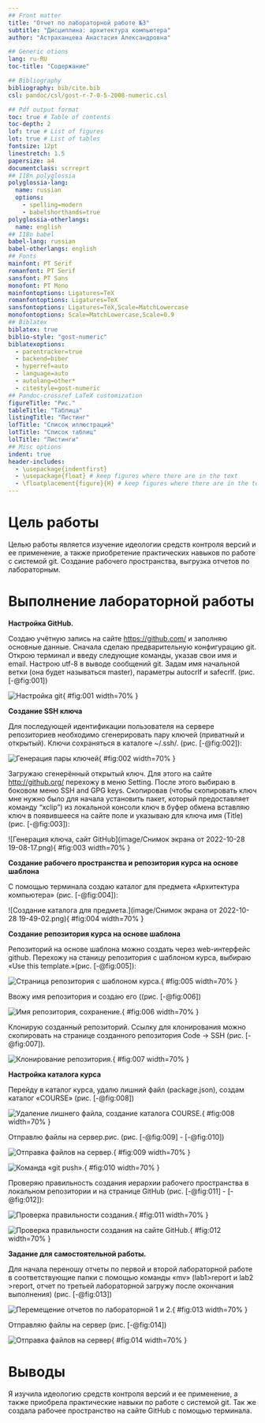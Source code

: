 ```yaml
---
## Front matter
title: "Отчет по лабораторной работе №3"
subtitle: "Дисциплина: архитектура компьютера"
author: "Астраханцева Анастасия Александровна"

## Generic otions
lang: ru-RU
toc-title: "Содержание"

## Bibliography
bibliography: bib/cite.bib
csl: pandoc/csl/gost-r-7-0-5-2008-numeric.csl

## Pdf output format
toc: true # Table of contents
toc-depth: 2
lof: true # List of figures
lot: true # List of tables
fontsize: 12pt
linestretch: 1.5
papersize: a4
documentclass: scrreprt
## I18n polyglossia
polyglossia-lang:
  name: russian
  options:
	- spelling=modern
	- babelshorthands=true
polyglossia-otherlangs:
  name: english
## I18n babel
babel-lang: russian
babel-otherlangs: english
## Fonts
mainfont: PT Serif
romanfont: PT Serif
sansfont: PT Sans
monofont: PT Mono
mainfontoptions: Ligatures=TeX
romanfontoptions: Ligatures=TeX
sansfontoptions: Ligatures=TeX,Scale=MatchLowercase
monofontoptions: Scale=MatchLowercase,Scale=0.9
## Biblatex
biblatex: true
biblio-style: "gost-numeric"
biblatexoptions:
  - parentracker=true
  - backend=biber
  - hyperref=auto
  - language=auto
  - autolang=other*
  - citestyle=gost-numeric
## Pandoc-crossref LaTeX customization
figureTitle: "Рис."
tableTitle: "Таблица"
listingTitle: "Листинг"
lofTitle: "Список иллюстраций"
lotTitle: "Список таблиц"
lolTitle: "Листинги"
## Misc options
indent: true
header-includes:
  - \usepackage{indentfirst}
  - \usepackage{float} # keep figures where there are in the text
  - \floatplacement{figure}{H} # keep figures where there are in the text
---
```


# Цель работы

Целью работы является изучение идеологии средств контроля версий и ее применение,
а также приобретение практических навыков по работе с системой git. Создание
рабочего пространства, выгрузка отчетов по лабораторным.



# Выполнение лабораторной работы

**Настройка GitHub.**

Создаю учётную запись на сайте https://github.com/ и заполняю основные данные. Сначала сделаю предварительную конфигурацию git. Открою терминал и введу следующие команды, указав свои имя и email. Настрою utf-8 в выводе сообщений git. Задам имя начальной ветки (она будет называться master), параметры autocrlf и safecrlf. (рис. [-@fig:001])

![Настройка git](image/jm_4t2_7Ha8.jpg){ #fig:001 width=70% }


**Создание SSH ключа**

Для последующей идентификации пользователя на сервере репозиториев необходимо
сгенерировать пару ключей (приватный и открытый). Ключи сохраняться в каталоге ~/.ssh/. (рис. [-@fig:002]):


![Генерация пары ключей](image/dIBCp9dxdiY.jpg){ #fig:002 width=70% }

Загружаю сгенерённый открытый ключ. Для этого на сайте http://github.org/ перехожу
в меню Setting. После этого выбираю в боковом меню SSH and GPG keys. Скопировав
(чтобы скопировать ключ мне нужно было для начала установить пакет, который
предоставляет команду “xclip”) из локальной консоли ключ в буфер обмена вставляю
ключ в появившееся на сайте поле и указываю для ключа имя (Title) (рис. [-@fig:003]):


![Генерация ключа, сайт GitHub](image/Снимок экрана от 2022-10-28 19-08-17.png){ #fig:003 width=70% }


**Создание рабочего пространства и репозитория курса на основе шаблона**

С помощью терминала создаю каталог для предмета «Архитектура компьютера» (рис. [-@fig:004]):


![Создание каталога для предмета.](image/Снимок экрана от 2022-10-28 19-49-02.png){ #fig:004 width=70% }


**Создание репозитория курса на основе шаблона**

Репозиторий на основе шаблона можно создать через web-интерфейс github. Перехожу
на станицу репозитория с шаблоном курса, выбираю «Use this template.»(рис. [-@fig:005]):

![Страница репозитория с шаблоном курса.](image/z97DYIaviWE.jpg){ #fig:005 width=70% }

Ввожу имя репозитория и создаю его ((рис. [-@fig:006])


![Имя репозитория, сохранение.](image/RmnB3A64GOg.jpg){ #fig:006 width=70% }


Клонирую созданный репозиторий. Ссылку для клонирования можно скопировать на
странице созданного репозитория Code -> SSH (рис. [-@fig:007]).

![Клонирование репозитория.](image/bOcqCr0pfSU.jpg){ #fig:007 width=70% }


**Настройка каталога курса**

Перейду в каталог курса, удалю лишний файл (package.json), создам каталог «COURSE» (рис. [-@fig:008])


![Удаление лишнего файла, создание каталога COURSE.](image/5cgbJ-wko6k.jpg){ #fig:008 width=70% }


Отправлю файлы на сервер.рис. (рис. [-@fig:009] -  [-@fig:010]) 


![Отправка файлов на сервер.](image/MgMMTBc8GcI.jpg){ #fig:009 width=70% }

![Команда «git push».](image/15Piby658E0.jpg){ #fig:010 width=70% }


Проверяю правильность создания иерархии рабочего пространства в локальном репозитории и на странице GitHub (рис. [-@fig:011] - [-@fig:012]): 


![Проверка правильности создания.](image/O-adA7ZKkkw.jpg){ #fig:011 width=70% }

![Проверка правильности создания на сайте GitHub.](image/7qB3IgvrJ9o.jpg){ #fig:012 width=70% }

**Задание для самостоятельной работы.**

Для начала переношу отчеты по первой и второй лабораторной работе в
соответствующие папки с помощью команды «mv» (lab1>report и lab2 >report, отчет
по третьей лабораторной загружу после окончания выполнения) (рис. [-@fig:013])


![Перемещение отчетов по лабораторной 1 и 2.](image/GRjst2DGkAk.jpg){ #fig:013 width=70% }


Отправляю файлы на сервер (рис. [-@fig:014])


![Отправка файлов на сервер](image/A9jOyv0io6s.jpg){ #fig:014 width=70% }


# Выводы

Я изучила идеологию средств контроля версий и ее применение, а также
приобрела практические навыки по работе с системой git. Так же создала рабочее
пространство на сайте GitHub с помощью терминала.


